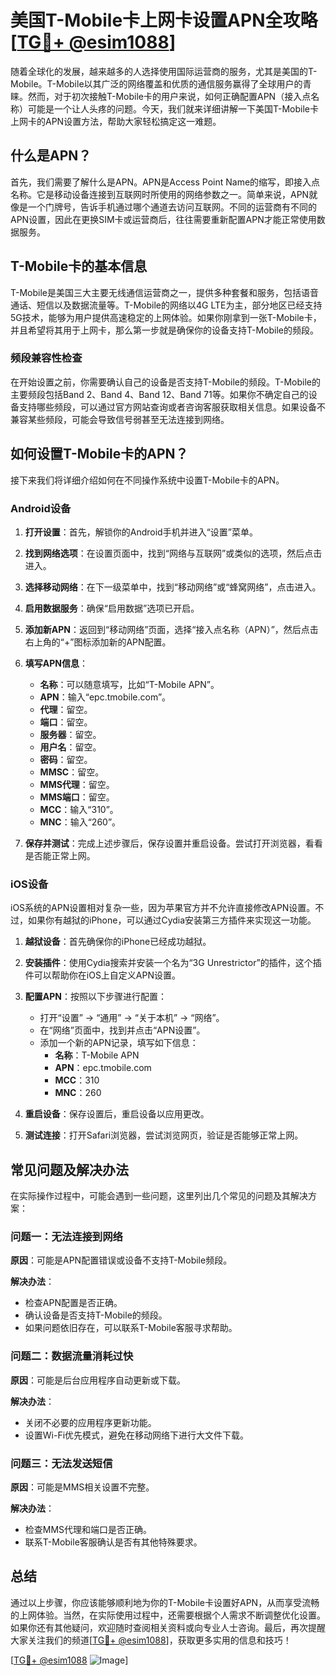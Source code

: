 # 美国T-Mobile卡上网卡设置APN全攻略[[TG💪+ @esim1088](https://t.me/s/esim1088)]

随着全球化的发展，越来越多的人选择使用国际运营商的服务，尤其是美国的T-Mobile。T-Mobile以其广泛的网络覆盖和优质的通信服务赢得了全球用户的青睐。然而，对于初次接触T-Mobile卡的用户来说，如何正确配置APN（接入点名称）可能是一个让人头疼的问题。今天，我们就来详细讲解一下美国T-Mobile卡上网卡的APN设置方法，帮助大家轻松搞定这一难题。

## 什么是APN？

首先，我们需要了解什么是APN。APN是Access Point Name的缩写，即接入点名称。它是移动设备连接到互联网时所使用的网络参数之一。简单来说，APN就像是一个门牌号，告诉手机通过哪个通道去访问互联网。不同的运营商有不同的APN设置，因此在更换SIM卡或运营商后，往往需要重新配置APN才能正常使用数据服务。

## T-Mobile卡的基本信息

T-Mobile是美国三大主要无线通信运营商之一，提供多种套餐和服务，包括语音通话、短信以及数据流量等。T-Mobile的网络以4G LTE为主，部分地区已经支持5G技术，能够为用户提供高速稳定的上网体验。如果你刚拿到一张T-Mobile卡，并且希望将其用于上网卡，那么第一步就是确保你的设备支持T-Mobile的频段。

### 频段兼容性检查

在开始设置之前，你需要确认自己的设备是否支持T-Mobile的频段。T-Mobile的主要频段包括Band 2、Band 4、Band 12、Band 71等。如果你不确定自己的设备支持哪些频段，可以通过官方网站查询或者咨询客服获取相关信息。如果设备不兼容某些频段，可能会导致信号弱甚至无法连接到网络。

## 如何设置T-Mobile卡的APN？

接下来我们将详细介绍如何在不同操作系统中设置T-Mobile卡的APN。

### Android设备

1. **打开设置**：首先，解锁你的Android手机并进入“设置”菜单。
   
2. **找到网络选项**：在设置页面中，找到“网络与互联网”或类似的选项，然后点击进入。

3. **选择移动网络**：在下一级菜单中，找到“移动网络”或“蜂窝网络”，点击进入。

4. **启用数据服务**：确保“启用数据”选项已开启。

5. **添加新APN**：返回到“移动网络”页面，选择“接入点名称（APN）”，然后点击右上角的“+”图标添加新的APN配置。

6. **填写APN信息**：
   - **名称**：可以随意填写，比如“T-Mobile APN”。
   - **APN**：输入“epc.tmobile.com”。
   - **代理**：留空。
   - **端口**：留空。
   - **服务器**：留空。
   - **用户名**：留空。
   - **密码**：留空。
   - **MMSC**：留空。
   - **MMS代理**：留空。
   - **MMS端口**：留空。
   - **MCC**：输入“310”。
   - **MNC**：输入“260”。

7. **保存并测试**：完成上述步骤后，保存设置并重启设备。尝试打开浏览器，看看是否能正常上网。

### iOS设备

iOS系统的APN设置相对复杂一些，因为苹果官方并不允许直接修改APN设置。不过，如果你有越狱的iPhone，可以通过Cydia安装第三方插件来实现这一功能。

1. **越狱设备**：首先确保你的iPhone已经成功越狱。

2. **安装插件**：使用Cydia搜索并安装一个名为“3G Unrestrictor”的插件，这个插件可以帮助你在iOS上自定义APN设置。

3. **配置APN**：按照以下步骤进行配置：
   - 打开“设置” -> “通用” -> “关于本机” -> “网络”。
   - 在“网络”页面中，找到并点击“APN设置”。
   - 添加一个新的APN记录，填写如下信息：
     - **名称**：T-Mobile APN
     - **APN**：epc.tmobile.com
     - **MCC**：310
     - **MNC**：260

4. **重启设备**：保存设置后，重启设备以应用更改。

5. **测试连接**：打开Safari浏览器，尝试浏览网页，验证是否能够正常上网。

## 常见问题及解决办法

在实际操作过程中，可能会遇到一些问题，这里列出几个常见的问题及其解决方案：

### 问题一：无法连接到网络

**原因**：可能是APN配置错误或设备不支持T-Mobile频段。

**解决办法**：
- 检查APN配置是否正确。
- 确认设备是否支持T-Mobile的频段。
- 如果问题依旧存在，可以联系T-Mobile客服寻求帮助。

### 问题二：数据流量消耗过快

**原因**：可能是后台应用程序自动更新或下载。

**解决办法**：
- 关闭不必要的应用程序更新功能。
- 设置Wi-Fi优先模式，避免在移动网络下进行大文件下载。

### 问题三：无法发送短信

**原因**：可能是MMS相关设置不完整。

**解决办法**：
- 检查MMS代理和端口是否正确。
- 联系T-Mobile客服确认是否有其他特殊要求。

## 总结

通过以上步骤，你应该能够顺利地为你的T-Mobile卡设置好APN，从而享受流畅的上网体验。当然，在实际使用过程中，还需要根据个人需求不断调整优化设置。如果你还有其他疑问，欢迎随时查阅相关资料或向专业人士咨询。最后，再次提醒大家关注我们的频道[[TG💪+ @esim1088](https://t.me/s/esim1088)]，获取更多实用的信息和技巧！

[[TG💪+ @esim1088](https://t.me/s/esim1088) ![Image](https://i.postimg.cc/4NQfJmqS/Snipaste-2025-05-13-00-14-12.png)]